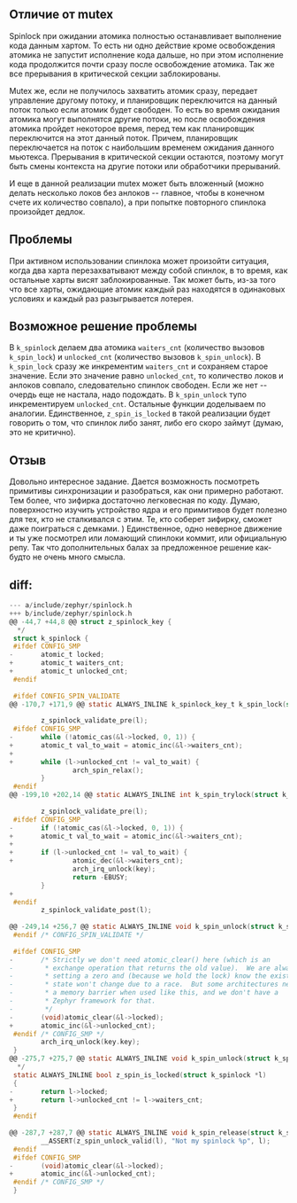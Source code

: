 ## Отличие от mutex

Spinlock при ожидании атомика полностью останавливает выполнение кода данным хартом. То есть ни одно действие кроме освобождения атомика не запустит исполнение кода дальше, но при этом исполнение кода продолжится почти сразу после освобождение атомика. Так же все прерывания в критической секции заблокированы.

Мutex же, если не получилось захватить атомик сразу, передает управление другому потоку, и планировщик переключится на данный поток только если атомик будет свободен. То есть во время ожидания атомика могут выполнятся другие потоки, но после освобождения атомика пройдет некоторое время, перед тем как планировщик переключится на этот данный поток. Причем, планировщик переключается на поток с наибольшим временем ожидания данного мьютекса. Прерывания в критической секции остаются, поэтому могут быть смены контекста на другие потоки или обработчики прерываний.

И еще в данной реализации mutex может быть вложенный (можно делать несколько локов без анлоков -- главное, чтобы в конечном счете их количество совпало), а при попытке повторного спинлока произойдет дедлок.

## Проблемы

При активном использовании спинлока может произойти ситуация, когда два харта перезахватывают между собой спинлок, в то время, как остальные харты висят заблокированные. Так может быть, из-за того что все харты, ожидающие атомик каждый раз находятся в одинаковых условиях и каждый раз разыгрывается лотерея.

## Возможное решение проблемы

В `k_spinlock` делаем два атомика `waiters_cnt` (количество вызовов `k_spin_lock`) и `unlocked_cnt` (количество вызовов `k_spin_unlock`).
В `k_spin_lock` сразу же инкрементим `waiters_cnt` и сохраняем старое значение. Если это значение равно `unlocked_cnt`, то количество локов и анлоков совпало, следовательно спинлок свободен. Если же нет -- очердь еще не настала, надо подождать.
В `k_spin_unlock` тупо инкрементируем `unlocked_cnt`.
Остальные функции доделываем по аналогии. Единственное, `z_spin_is_locked` в такой реализации будет говорить о том, что спинлок либо занят, либо его скоро займут (думаю, это не критично).

## Отзыв

Довольно интересное задание. Дается возможность посмотреть примитивы синхронизации и разобраться, как они примерно работают. Тем более, что зифирка достаточно легковесная по коду. Думаю, поверхностно изучить устройство ядра и его примитивов будет полезно для тех, кто не сталкивался с этим. Те, кто соберет зифирку, сможет даже поиграться с демками. )
Единственное, одно неверное движение и ты уже посмотрел или ломающий спинлоки коммит, или официальную репу. Так что дополнительных балах за предложенное решение как-будто не очень много смысла.


## diff:
```c
--- a/include/zephyr/spinlock.h
+++ b/include/zephyr/spinlock.h
@@ -44,7 +44,8 @@ struct z_spinlock_key {
  */
 struct k_spinlock {
 #ifdef CONFIG_SMP
-       atomic_t locked;
+       atomic_t waiters_cnt;
+       atomic_t unlocked_cnt;
 #endif
 
 #ifdef CONFIG_SPIN_VALIDATE
@@ -170,7 +171,9 @@ static ALWAYS_INLINE k_spinlock_key_t k_spin_lock(struct k_spinlock *l)
 
        z_spinlock_validate_pre(l);
 #ifdef CONFIG_SMP
-       while (!atomic_cas(&l->locked, 0, 1)) {
+       atomic_t val_to_wait = atomic_inc(&l->waiters_cnt);
+
+       while (l->unlocked_cnt != val_to_wait) {
                arch_spin_relax();
        }
 #endif
@@ -199,10 +202,14 @@ static ALWAYS_INLINE int k_spin_trylock(struct k_spinlock *l, k_spinlock_key_t *
 
        z_spinlock_validate_pre(l);
 #ifdef CONFIG_SMP
-       if (!atomic_cas(&l->locked, 0, 1)) {
+       atomic_t val_to_wait = atomic_inc(&l->waiters_cnt);
+
+       if (l->unlocked_cnt != val_to_wait) {
+               atomic_dec(&l->waiters_cnt);
                arch_irq_unlock(key);
                return -EBUSY;
        }
+
 #endif
        z_spinlock_validate_post(l);
 
@@ -249,14 +256,7 @@ static ALWAYS_INLINE void k_spin_unlock(struct k_spinlock *l,
 #endif /* CONFIG_SPIN_VALIDATE */
 
 #ifdef CONFIG_SMP
-       /* Strictly we don't need atomic_clear() here (which is an
-        * exchange operation that returns the old value).  We are always
-        * setting a zero and (because we hold the lock) know the existing
-        * state won't change due to a race.  But some architectures need
-        * a memory barrier when used like this, and we don't have a
-        * Zephyr framework for that.
-        */
-       (void)atomic_clear(&l->locked);
+       atomic_inc(&l->unlocked_cnt);
 #endif /* CONFIG_SMP */
        arch_irq_unlock(key.key);
 }
@@ -275,7 +275,7 @@ static ALWAYS_INLINE void k_spin_unlock(struct k_spinlock *l,
  */
 static ALWAYS_INLINE bool z_spin_is_locked(struct k_spinlock *l)
 {
-       return l->locked;
+       return l->unlocked_cnt != l->waiters_cnt;
 }
 #endif
 
@@ -287,7 +287,7 @@ static ALWAYS_INLINE void k_spin_release(struct k_spinlock *l)
        __ASSERT(z_spin_unlock_valid(l), "Not my spinlock %p", l);
 #endif
 #ifdef CONFIG_SMP
-       (void)atomic_clear(&l->locked);
+       atomic_inc(&l->unlocked_cnt);
 #endif /* CONFIG_SMP */
 }

```
